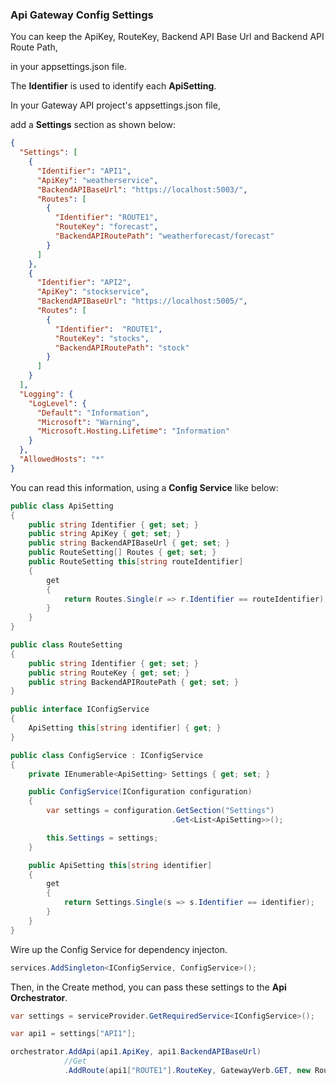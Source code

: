 ### Api Gateway Config Settings

You can keep the ApiKey, RouteKey, Backend API Base Url and Backend API Route Path,

in your appsettings.json file.

The **Identifier** is used to identify each **ApiSetting**.

In your Gateway API project's appsettings.json file,

add a **Settings** section as shown below:

```JSON
{
  "Settings": [
    {
      "Identifier": "API1",
      "ApiKey": "weatherservice",
      "BackendAPIBaseUrl": "https://localhost:5003/",
      "Routes": [
        {
          "Identifier": "ROUTE1",
          "RouteKey": "forecast",
          "BackendAPIRoutePath": "weatherforecast/forecast"
        }
      ]      
    },
    {
      "Identifier": "API2",
      "ApiKey": "stockservice",
      "BackendAPIBaseUrl": "https://localhost:5005/",
      "Routes": [
        {
          "Identifier":  "ROUTE1",
          "RouteKey": "stocks",
          "BackendAPIRoutePath": "stock"
        }
      ]      
    }
  ],
  "Logging": {
    "LogLevel": {
      "Default": "Information",
      "Microsoft": "Warning",
      "Microsoft.Hosting.Lifetime": "Information"
    }
  },
  "AllowedHosts": "*"
}
```

You can read this information, using a **Config Service** like below:

```C#
public class ApiSetting
{
    public string Identifier { get; set; }
    public string ApiKey { get; set; }
    public string BackendAPIBaseUrl { get; set; }
    public RouteSetting[] Routes { get; set; }
    public RouteSetting this[string routeIdentifier]
    {
        get
        {
            return Routes.Single(r => r.Identifier == routeIdentifier);
        }
    }        
}

public class RouteSetting
{
    public string Identifier { get; set; }
    public string RouteKey { get; set; }
    public string BackendAPIRoutePath { get; set; }
}

public interface IConfigService
{
    ApiSetting this[string identifier] { get; }            
}

public class ConfigService : IConfigService
{
    private IEnumerable<ApiSetting> Settings { get; set; }

    public ConfigService(IConfiguration configuration)
    {
        var settings = configuration.GetSection("Settings")
                                    .Get<List<ApiSetting>>();

        this.Settings = settings;
    }

    public ApiSetting this[string identifier]
    {
        get
        {
            return Settings.Single(s => s.Identifier == identifier);
        }
    }
}
```

Wire up the Config Service for dependency injecton.

```C#
services.AddSingleton<IConfigService, ConfigService>();
```

Then, in the Create method, you can pass these settings to the **Api Orchestrator**.

```C#
var settings = serviceProvider.GetRequiredService<IConfigService>();

var api1 = settings["API1"];

orchestrator.AddApi(api1.ApiKey, api1.BackendAPIBaseUrl)
            //Get
            .AddRoute(api1["ROUTE1"].RouteKey, GatewayVerb.GET, new RouteInfo { Path = api1["ROUTE1"].BackendAPIRoutePath, ResponseType = typeof(IEnumerable<WeatherForecast>) })
```
